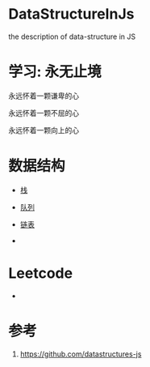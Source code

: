# DataStructureInJs
the description of data-structure in JS

# 学习: 永无止境

永远怀着一颗谦卑的心

永远怀着一颗不屈的心

永远怀着一颗向上的心

# 数据结构

* [栈]()

* [队列]()

* [链表]()

* []()

# Leetcode

* []()

# 参考

1. https://github.com/datastructures-js